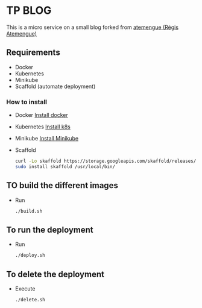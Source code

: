 # TP BLOG

This is a micro service on a small blog forked from [atemengue (Régis Atemengue)](https://github.com/atemengue/tp-blog)

## Requirements

- Docker
- Kubernetes
- Minikube
- Scaffold (automate deployment)

### How to install

- Docker [Install docker](https://www.digitalocean.com/community/tutorials/how-to-install-and-use-docker-on-ubuntu-20-04)

- Kubernetes [Install k8s](https://kubernetes.io/docs/tasks/tools/install-kubectl-linux/)

- Minikube [Install Minikube](https://kubernetes.io/fr/docs/tasks/tools/install-minikube/)

- Scaffold

    ```bash
    curl -Lo skaffold https://storage.googleapis.com/skaffold/releases/latest/skaffold-linux-amd64 && \
    sudo install skaffold /usr/local/bin/
    ```

## TO build the different images

- Run

    ```bash
    ./build.sh
    ```

## To run the deployment

- Run

    ```bash
    ./deploy.sh
    ```

## To delete the deployment

- Execute

    ```bash
    ./delete.sh
    ```
